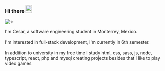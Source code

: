 ###  Hi there <img width="20px" height="25px" src="https://em-content.zobj.net/source/noto-emoji-animations/344/waving-hand_medium-light-skin-tone_1f44b-1f3fc_1f3fc.gif">

![✧](https://github.com/cesargmc/cesargmc/assets/106213582/b35a3767-7635-4930-a560-53e9509eb769)

I'm Cesar, a software engineering student in Monterrey, Mexico.
<br><br>
I'm interested in full-stack development, I'm currently in 6th semester.
<br><br>
In addition to university in my free time I study html, css, sass, js, node, typescript, react, php and mysql creating projects besides that I like to play video games 

